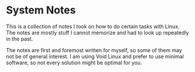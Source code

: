 # System Notes

This is a collection of notes I took on how to do certain tasks with Linux. The notes are mostly stuff I cannot memorize and had to look up repeatedly in the past.

The notes are first and foremost written for myself, so some of them may not be of general interest. I am using Void Linux and prefer to use minimal software, so not every solution might be optimal for you.
